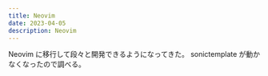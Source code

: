 ```yaml
---
title: Neovim
date: 2023-04-05
description: Neovim
---
```


Neovim に移行して段々と開発できるようになってきた。
sonictemplate が動かなくなったので調べる。
